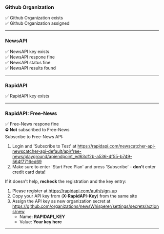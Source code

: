 ### Github Organization  
:white_check_mark: Github Organization exists  
:white_check_mark: Github Organization assigned  

---
  
### NewsAPI  
:white_check_mark: NewsAPI key exists  
:white_check_mark: NewsAPI respone fine  
:white_check_mark: NewsAPI status fine  
:white_check_mark: NewsAPI results found  

---
  
### RapidAPI  
:white_check_mark: RapidAPI key exists  

---
  
### RapidAPI: Free-News  
:white_check_mark: Free-News respone fine  
:no_entry: **Not** subscribed to Free-News  
Subscribe to Free-News API:  
1. Login and 'Subscribe to Test' at https://rapidapi.com/newscatcher-api-newscatcher-api-default/api/free-news/playground/apiendpoint_ed63df2b-a536-4f55-b749-564f7716ed69  
2. Make sure to enter 'Start Free Plan' and press 'Subscribe' - **don't** enter credit card data!  
   
If it doesn't help, **recheck** the registration and the key entry:  
1. Please register at https://rapidapi.com/auth/sign-up  
2. Copy your API key from (**X-RapidAPI-Key**) from the same site  
3. Assign the API key as new organization secret at https://github.com/organizations/newsWhisperer/settings/secrets/actions/new  
   * Name:  **RAPIDAPI_KEY**   
   * Value: **Your key here**   

---
  
